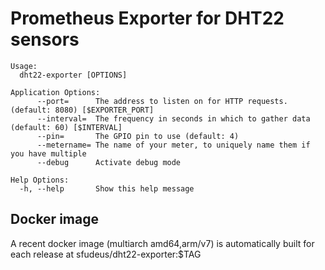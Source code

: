 Prometheus Exporter for DHT22 sensors
====


```
Usage:
  dht22-exporter [OPTIONS]

Application Options:
      --port=      The address to listen on for HTTP requests. (default: 8080) [$EXPORTER_PORT]
      --interval=  The frequency in seconds in which to gather data (default: 60) [$INTERVAL]
      --pin=       The GPIO pin to use (default: 4)
      --metername= The name of your meter, to uniquely name them if you have multiple
      --debug      Activate debug mode

Help Options:
  -h, --help       Show this help message
```

Docker image
---

A recent docker image (multiarch amd64,arm/v7) is automatically built for each release at sfudeus/dht22-exporter:$TAG

